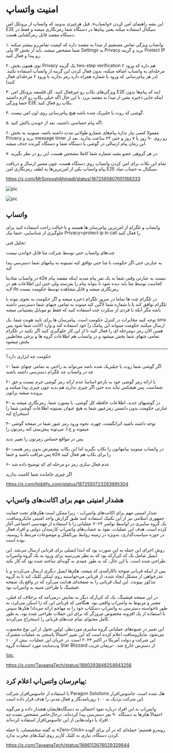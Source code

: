 # امنیت واتساپ

این بشه راهنمای امن کردن «واتساپ».
قبل هرچیزی بدونید که واتساپ از پروتکل امن E2E سیگنال استفاده میکنه یعنی پیام‌ها در دستگاه شما رمزنگاری میشه و فقط در دستگاه مقصد قابل رمزگشایی هست.

۱. واتساپ ویژگی تماس مستقیم از مبدا به مقصد داره که کیفیت تماس‌رو بیشتر میکنه ولی IP شما مشخص میشه، باید از بخش Settings به Privacy برید و گزینه Protect IP رو پیدا و فعال کنید.

۲. توی همون بخش Privacy یک گزینه two-step verification هم داره که ورود ۲ مرحله‌ای به واتساپ اضافه میکنه، بدون فعال کردن این گزینه از واتساپ استفاده نکنید. (در هر پیام‌رسانی که ورود با شماره همراه داره رمز بذارید یا ورود ۲ مرحله‌ای فعال کنید)

۳. ویژگی‌های بکاپ رو غیرفعال کنید، کل فلسفه پروتکل امن E2E اینه که پیام‌ها بدون اینکه جایی ذخیره بشن از مبدا به مقصد برن.
با این حال اگه خیلی بکاپ رو لازم داشتید حتما ویژگی E2E بکاپ رو فعال کنید.

۴. گوشی که روت یا جلبریک شده باشه هیچ پیام‌رسانی روی اون امن نیست.

۵. اگه پیام حساسی داشتید، بعد از خوندن پاکش کنید.

۶. معمولا کسی نیاز نداره پیام‌های شمارو طولانی مدت داشته باشه، میتونید به بخش Privacy برید و message timer رو روی ۹۰ روز یا ۷ روز و حتی ۲۴ ساعت بذارید.
بعد از این زمان‌ پیام ارسالی در گوشی یا دستگاه شما و دستگاه گیرنده حذف میشه.

۷. در هر گروهی عضو بشید شماره شما کاملا مشخص هست، این رو در نظر بگیرید.

تمام این نکات برای امن کردن واتساپ روی دستگاه هست، چون مسیر ارسال و دریافت پیام واتساپ یکی از امن‌ترین‌ها به لطف رمزنگاری امن E2E سیگنال به حساب میاد.

https://x.com/MrSoroushAhmadi/status/1872565807651168333

![pic](https://pbs.twimg.com/media/GfynklxXYAAAhg7?format=jpg&name=small)

![pic](https://pbs.twimg.com/media/Gfy3qDLWoAAeOkT?format=jpg&name=small)


## واتساپ


واتساپ و تلگرام از امن‌ترین پیام‌رسان ها هستند و با خیالت راحت استفاده کنید
برای جلوگیری از شناسایی، حتما تیک
 Privacy>protect ip in call 
را فعال کنید

تحلیل فنی:

چت‌های واتساپ حتی توسط شرکت متا قابل خواندن نیست

به عبارتی حتی اگر حکومت با متا حتی توافق کنه نمیتونه به پیامهای شما دسترسی پیدا کنه

در واتساپ متادیتا e2e نیست به عبارتی وقتی شما به یک نفر پیام میدید اینکه مقصد پیام کجاست توسط متا باید دیده شود تا بتواند پیام را بفرستد
ولی حتی این اطلاعات هم در لایه tls رمزنگاری میشه و قابل مشاهده توسط حکومت نیست

در تلگرام چت ها تماما در سرور تلگرام ذخیره میشه و اگر حکومت به نحوی بتونه با تلگرام توافق کنه یا با شماره شما لاگین کنه میتونه به تمامی چتهای شما دسترسی داشته باشه
مگر آنکه با فردی از سکرت چت استفاده کنید که فقط تو موبایل پشتیبانی میشه

توجه کنید
مخابرات در کنترل حکومت است. پیامرسان ها برای تایید هویت شما، یک sms ارسال میکنند 
حکومت میتواند این پیامک را خود استفاده کند و وارد اکانت شما شود
پس همین الان رمز دومرحله ای را فعال کنید تا از این کار جلوگیری کنید
اگر نکنید در تلگرام تمامی چتهای شما پخش میشود
و در واتساپ هم اطلاعات گروه ها و برخی مخاطبین پخش میشود

----
حکومت چه ابزاری دارد؟

۱- اگر گوشی شما روت یا جیلبریک شده باشد می‌تواند به راحتی به تمامی چتهای شما چه در واتساپ چه تلگرام دسترسی داشته باشند

۲- با ارائه رمز گوشی خود به بازجو
اساسا عدم ارائه رمز گوشی جرم نیست و حق شماست. پس هیچکس نباید بده
حتی اگر چیزی ندارید هم ندید چون چیزی پیدا میکنند و پرونده میشه براتون

۳- در گوشیهای جدید، اطلاعات حافظه کل گوشی، با پسورد شما، رمزنگاری میشه
به عبارتی حکومت بدون دانستن رمزعبور شما به هیچ عنوان نمیتونه اطلاعات گوشی شما را استخراج کنه

۴- توجه داشته باشید اثرانگشت، چهره، نحوه ورود رمز عبور شما در صفحه گوشی میمونه و ج.ا. می‌تونه پیش‌بینی کنه رمزتون را

پس در مواقع حساس رمزتون را تغییر بدید

۵- در واتساپ میتونید پیامهاتون را  بکاپ بگیرید اما این بکاپ پیشفرض بدون رمز هست پس مراقب باشید و حتما e2e را برای بکاپ هم فعال کنید

۶- عدم فعال سازی رمز دو مرحله ای که توضیح داده شد 

اگر چیزی جامانده شما کامنت بذارید

https://x.com/hiddify_com/status/1872550723293995304


## هشدار امنیتی مهم برای اکانت‌های واتس‌اپ 

شدار امنیتی مهم برای اکانت‌های واتس‌اپ - زیرا ممکن است هکرهای تحت حمایت جمهوری اسلامی نیز از این تکنیک استفاده کنند
طبق گزارش واحد امنیتی مایکروسافت، یک گروه سایبری در اواسط نوامبر ۲۰۲۴ عملیاتی را با استفاده از مهندسی اجتماعی آغاز کرده است. هدف این عملیات، نفوذ به حساب‌های واتس‌اپ کارمندان دولتی و افراد فعال در حوزه سیاست‌گذاری، به‌ویژه در زمینه روابط بین‌الملل و موضوعات مرتبط با روسیه، بوده است.

روش اجرای این حمله به این صورت بود که ابتدا ایمیلی برای قربانی ارسال می‌شد. این ایمیل شامل یک کد کی‌آر‌کد بود که به نظر می‌رسید برای ورود به یک گروه واتس‌اپ طراحی شده است. با این حال، کد به طور عمدی به گونه‌ای ساخته شده بود که کار نکند.

پس از اینکه قربانی متوجه ناکارآمدی کد میشد، هکرها ایمیل دیگری ارسال می‌کردند و با عذرخواهی از مشکل ایجاد شده، از قربانی می‌خواستند روی لینکی کلیک کند تا به گروه مذکور بپیوندد. این لینک قربانی را به صفحه‌ای هدایت می‌کرد که در واقع یک صفحه فیشینگ با طراحی شبیه به واتس‌اپ بود.

در این صفحه فیشینگ، یک کد کی‌آر‌کد دیگر به نمایش درمی‌آمد که برخلاف کد قبلی، معتبر و مربوط به واتس‌اپ واقعی بود. هنگامی که قربانی این کد را اسکن می‌کرد، به طور ناخواسته دسترسی به واتس‌اپ دسکتاپ خود را به مهاجم ارائه می‌داد!
هکرها سپس با استفاده از یک افزونه مخصوص مرورگر که برای این حملات طراحی شده بود، به طور کامل محتوای تمام چت‌های قربانی را استخراج می‌کردند.

این تغییر در شیوه‌های عملیاتی گروه سایبری موردنظر، اولین تحول از این نوع محسوب می‌شود. مایکروسافت اعلام کرده است که این تغییر احتمالاً پاسخی به عملیات مشترک این شرکت و دولت آمریکا در اکتبر ۲۰۲۴ است. در جریان این عملیات، بیش از ۱۰۰ وب‌سایت مورد استفاده گروه Star Blizzard از دسترس خارج شد. 
-نریمان غریب

[!pic](https://pbs.twimg.com/media/GhglN1fXMAA6PjJ?format=jpg&name=small)

https://x.com/TavaanaTech/status/1880293848254943256


## پیام‌رسان  واتس‌اپ اعلام کرد: 
با استفاده از جاسوس‌افزار شرکت Paragon Solutions هک شده است. جاسوس‌افزار این شرکت نزدیک به ۱۰۰ روزنامه‌نگار و فعال مدنی را هدف قرار داده است.

واتس‌اپ به این افراد درباره نفوذ احتمالی به دستگاه‌هایشان هشدار داده و می‌گوید احتمالاً هکرها به دستگاه ۹۰ نفر دسترسی پیدا کرده‌اند. درحال‌حاضر مشخص نشده چه افراد یا دولت‌هایی از این جاسوس‌افزار استفاده کرده‌اند.

به گفته متخصصان، با حمله «Zero-Click» روبه‌رو هستیم؛ حمله‌ای که در آن برای آلوده کردن دستگاه، نیازی به کلیک کاربر روی لینک‌های مخرب ندارد.

https://x.com/TavaanaTech/status/1886112676029329844

